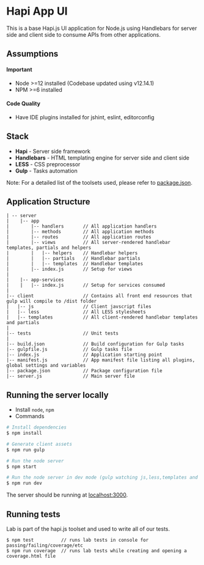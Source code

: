 # Hapi App UI
This is a base Hapi.js UI application for Node.js using Handlebars for server side and client side to consume APIs from other applications.

## Assumptions
#### Important
- Node >=12 installed (Codebase updated using v12.14.1)
- NPM >=6 installed

#### Code Quality
- Have IDE plugins installed for jshint, eslint, editorconfig

## Stack

- **Hapi** - Server side framework
- **Handlebars** - HTML templating engine for server side and client side
- **LESS** - CSS preprocessor 
- **Gulp** - Tasks automation

Note: For a detailed list of the toolsets used, please refer to [package.json](package.json). 

## Application Structure

```
| -- server
|    |-- app
|        |-- handlers       // All application handlers
|        |-- methods        // All application methods
|        |-- routes         // All application routes
|        |-- views          // All server-rendered handlebar templates, partials and helpers
|        |   |-- helpers    // Handlebar helpers
|        |   |-- partials   // Handlebar partials
|        |   |-- templates  // Handlebar templates
|        |-- index.js       // Setup for views
|
|    |-- app-services
|    |   |-- index.js       // Setup for services consumed
|   
|-- client                  // Contains all front end resources that gulp will compile to /dist folder
|   |-- js                  // Client javscript files
|   |-- less                // All LESS stylesheets
|   |-- templates           // All client-rendered handlebar templates and partials
|   
|-- tests                   // Unit tests
|
|-- build.json              // Build configuration for Gulp tasks
|-- gulpfile.js             // Gulp tasks file 
|-- index.js                // Application starting point
|-- manifest.js             // App manifest file listing all plugins, global settings and variables
|-- package.json            // Package configuration file
|-- server.js               // Main server file
```

## Running the server locally

 - Install  `node`, `npm`
 - Commands

```sh
# Install dependencies
$ npm install

# Generate client assets
$ npm run gulp

# Run the node server
$ npm start

# Run the node server in dev mode (gulp watching js,less,templates and nodemon watching server changes)
$ npm run dev

```
The server should be running at [localhost:3000](https://localhost:3000).

## Running tests
Lab is part of the hapi.js toolset and used to write all of our tests.

```
$ npm test          // runs lab tests in console for passing/failing/coverage/etc
$ npm run coverage  // runs lab tests while creating and opening a coverage.html file

```